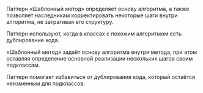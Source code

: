 Паттерн «Шаблонный метод» определяет основу алгоритма, а также позволяет наследникам корректировать некоторые шаги внутри алгоритма, не затрагивая его структуру.

Паттерн используют, когда в классах с похожим алгоритмом есть дублирование кода.

«Шаблонный метод» задаёт основу алгоритма внутри метода, при этом оставляя определение основной реализации нескольких шагов своим подклассам.

Паттерн помогает избавиться от дублирования кода, который остаётся неизменным для подклассов.